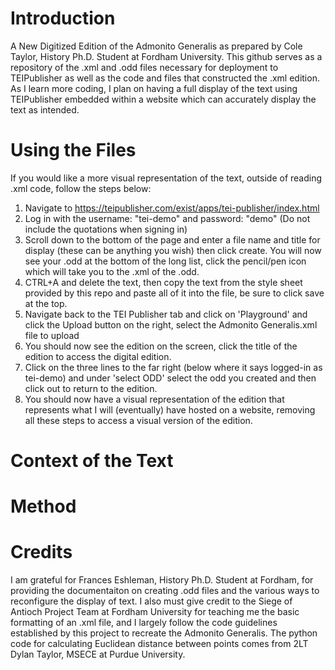 # Introduction
A New Digitized Edition of the Admonito Generalis as prepared by Cole Taylor, History Ph.D. Student at Fordham University. This github serves as a repository of the .xml and .odd files necessary for deployment to TEIPublisher as well as the code and files that constructed the .xml edition. As I learn more coding, I plan on having a full display of the text using TEIPublisher embedded within a website which can accurately display the text as intended.
# Using the Files
If you would like a more visual representation of the text, outside of reading .xml code, follow the steps below:
  1. Navigate to https://teipublisher.com/exist/apps/tei-publisher/index.html
  2. Log in with the username: "tei-demo" and password: "demo" (Do not include the quotations when signing in)
  3. Scroll down to the bottom of the page and enter a file name and title for display (these can be anything you wish) then click create. You will now see your .odd at the bottom of the long list, click the pencil/pen icon which will take you to the .xml of the .odd.
  4. CTRL+A and delete the text, then copy the text from the style sheet provided by this repo and paste all of it into the file, be sure to click save at the top.
  5. Navigate back to the TEI Publisher tab and click on 'Playground' and click the Upload button on the right, select the Admonito Generalis.xml file to upload
  6. You should now see the edition on the screen, click the title of the edition to access the digital edition.
  7. Click on the three lines to the far right (below where it says logged-in as tei-demo) and under 'select ODD' select the odd you created and then click out to return to the edition.
  8. You should now have a visual representation of the edition that represents what I will (eventually) have hosted on a website, removing all these steps to access a visual version of the edition.
# Context of the Text
# Method
# Credits
I am grateful for Frances Eshleman, History Ph.D. Student at Fordham, for providing the documentaiton on creating .odd files and the various ways to reconfigure the display of text. I also must give credit to the Siege of Antioch Project Team at Fordham University for teaching me the basic formatting of an .xml file, and I largely follow the code guidelines established by this project to recreate the Admonito Generalis. The python code for calculating Euclidean distance between points comes from 2LT Dylan Taylor, MSECE at Purdue University.

